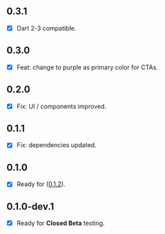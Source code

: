 ## 0.3.1

- [x] Dart 2-3 compatible.

## 0.3.0

- [x] Feat: change to purple as primary color for CTAs.

## 0.2.0

- [x] Fix: UI / components improved.

## 0.1.1

- [x] Fix: dependencies updated.

## 0.1.0

- [x] Ready for ([0.1.2](https://github.com/buildwiththeta/buildwiththeta/releases/tag/0.1.2)).

## 0.1.0-dev.1

- [x] Ready for **Closed Beta** testing.
